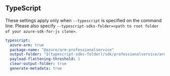## TypeScript

These settings apply only when `--typescript` is specified on the command line.
Please also specify `--typescript-sdks-folder=<path to root folder of your azure-sdk-for-js clone>`.

``` yaml $(typescript)
typescript:
  azure-arm: true
  package-name: "@azure/arm-professionalservice"
  output-folder: "$(typescript-sdks-folder)/sdk/professionalservice/arm-professionalservice"
  payload-flattening-threshold: 1
  clear-output-folder: true
  generate-metadata: true
```
